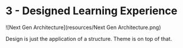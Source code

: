 # 3 - Designed Learning Experience

![Next Gen Architecture](resources/Next Gen Architecture.png)

Design is just the application of a structure. Theme is on top of that.